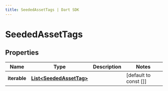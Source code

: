 ```yaml
---
title: SeededAssetTags | Dart SDK
---
```


# SeededAssetTags

## Properties
Name | Type | Description | Notes
------------ | ------------- | ------------- | -------------
**iterable** | [**List\<SeededAssetTag\>**](SeededAssetTag) |  | [default to const []]


